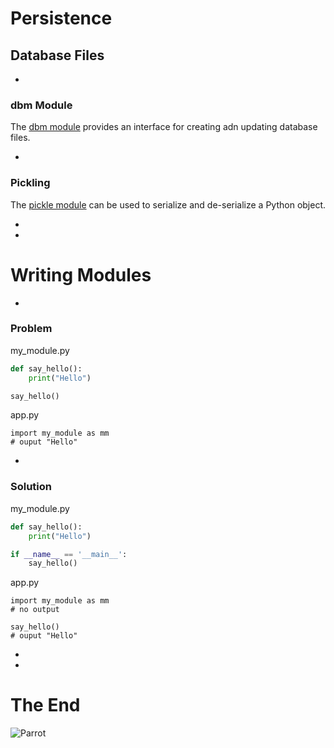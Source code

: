 # Persistence
## Database Files

-

### dbm Module

The [dbm module](https://docs.python.org/3/library/dbm.html) provides an interface for creating adn updating database files.

-

### Pickling

The [pickle module](https://docs.python.org/3/library/pickle.html) can be used to serialize and de-serialize a Python object.

-
-

# Writing Modules

-

### Problem

my_module.py
```python
def say_hello():
    print("Hello")

say_hello()
```

app.py
```
import my_module as mm
# ouput "Hello"
```

-

### Solution

my_module.py
```python
def say_hello():
    print("Hello")

if __name__ == '__main__':
    say_hello()
```

app.py
```
import my_module as mm
# no output

say_hello()
# ouput "Hello"
```

-
-


# The End

![Parrot](img/parrot.jpg)
